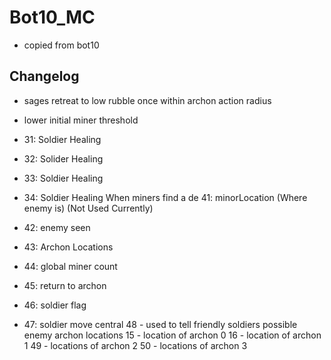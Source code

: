 # Bot10_MC

- copied from bot10

## Changelog

- sages retreat to low rubble once within archon action radius
- lower initial miner threshold


- 31: Soldier Healing
- 32: Solider Healing
- 33: Soldier Healing
- 34: Soldier Healing
  When miners find a de 41: minorLocation (Where enemy is)  (Not Used Currently)
- 42: enemy seen
- 43: Archon Locations
- 44: global miner count
- 45: return to archon
- 46: soldier flag
- 47: soldier move central
  48 - used to tell friendly soldiers possible enemy archon locations
  15 - location of archon 0
  16 - location of archon 1
  49 - locations of archon 2
  50 - locations of archon 3